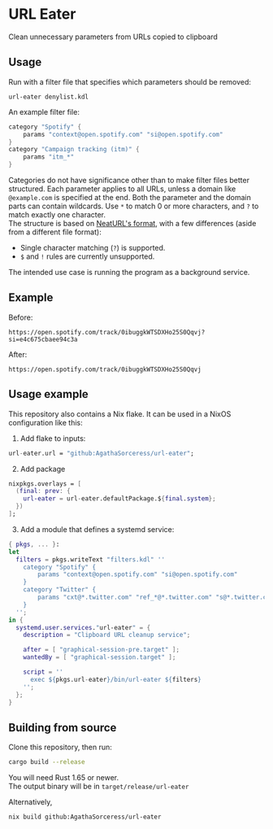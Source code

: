 # URL Eater
Clean unnecessary parameters from URLs copied to clipboard

## Usage
Run with a filter file that specifies which parameters should be removed:  
```
url-eater denylist.kdl
```
An example filter file:  
```d
category "Spotify" {
	params "context@open.spotify.com" "si@open.spotify.com"
}
category "Campaign tracking (itm)" {
	params "itm_*"
}
```
Categories do not have significance other than to make filter files better structured. 
Each parameter applies to all URLs, unless a domain like `@example.com` is specified at the end. 
Both the parameter and the domain parts can contain wildcards. Use `*` to match 0 or more characters, and `?` to match exactly one character.  
The structure is based on [NeatURL's format](https://github.com/Smile4ever/Neat-URL/#default-blocked-parameters), with a few differences (aside from a different file format):  
- Single character matching (`?`) is supported.  
- `$` and `!` rules are currently unsupported.  

The intended use case is running the program as a background service.

## Example
Before:
```
https://open.spotify.com/track/0ibuggkWTSDXHo25S0Qqvj?si=e4c675cbaee94c3a
```
After:
```
https://open.spotify.com/track/0ibuggkWTSDXHo25S0Qqvj
```

## Usage example
This repository also contains a Nix flake. It can be used in a NixOS configuration like this:  
1. Add flake to inputs:
```nix
url-eater.url = "github:AgathaSorceress/url-eater";
```
2. Add package
```nix
nixpkgs.overlays = [
  (final: prev: {
    url-eater = url-eater.defaultPackage.${final.system};
  })
];
```
3. Add a module that defines a systemd service:
```nix
{ pkgs, ... }:
let
  filters = pkgs.writeText "filters.kdl" ''
    category "Spotify" {
    	params "context@open.spotify.com" "si@open.spotify.com"
    }
    category "Twitter" {
    	params "cxt@*.twitter.com" "ref_*@*.twitter.com" "s@*.twitter.com" "t@*.twitter.com" "twclid"
    }
  '';
in {
  systemd.user.services."url-eater" = {
    description = "Clipboard URL cleanup service";

    after = [ "graphical-session-pre.target" ];
    wantedBy = [ "graphical-session.target" ];

    script = ''
      exec ${pkgs.url-eater}/bin/url-eater ${filters}
    '';
  };
}
```

## Building from source
Clone this repository, then run:
```sh
cargo build --release
```
You will need Rust 1.65 or newer.  
The output binary will be in `target/release/url-eater`  

Alternatively,
```sh
nix build github:AgathaSorceress/url-eater
```